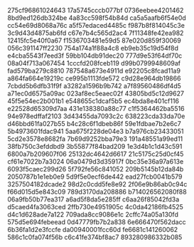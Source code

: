 275cf96861024643
17a5745cccb077bf
0736eebee4201462
8bd9ed126db324be
4a83cc598f54b84d
ca5a5aafb6f54e0d
cc54e69d8068a76c
a5f57edaced4485c
f987b8f814045c3e
3c9d43d4875ab6fd
c67e7b4c565d2ac4
7f11348fe42ea982
12415fc5e40f0a67
f1536703481e59d5
87e020d859f30069
056c391147ff2230
754a174a1f88a4c8
eb9eb35c19d54f8d
e4cba5543f7eed3f
59bb104db91dec20
777d9e53f64df70c
08a04f713a067454
1cccfd208fceb119
d99b0799948609af
fad579ba279c8810
787548a673e4911d
e92205c8fcad11a9
a864fa664e19219c
ce995b1113fde572
c9d28e964db19866
7cbdd5b6dfb31f9f
a3282a1596b9b742
a7f89560486df4d5
a71ec0d6575a09ac
023af8ec5eaec02f
43805bd5c12d9627
45f5e54ec2b001b1
e548655c1dcaf5b5
ec4bda8e401cf116
e22528d65309d7aa
431e138380a88c77
c1f5364462ba5516
94e978edffaf2103
3d43455da7093c2c
638223cda33da70e
d46bbd61fa027b55
b4c28c6f1dbeb86f
59e1fdbae7b2e6c7
5b4973601fdac941
5aa675f228de04e3
b7a976cb23433051
5cd2e3578e8682fa
7b69d9252bba79e3
191a48551a99ed11
38fb750c3efddbd9
3b55877f84bad209
1e3d4b1c1d43c591
6800a7b209607f06
25132dc4642d6617
21c5175c25d0cf45
cf61e7022b7a3024
06a0479d3d35917f
0bc35e36a97a613e
6093f5caec299d26
5f792fe56c841052
209b5145b12da84b
2050787b1e1eb0e9
5d9f5e0ecf6de442
ead27fcb0041b579
3257504182dcade2
98d2c0cdd5fe8e92
2f06e9b86ab0c94c
f66d015d5e843c09
789d3170da208886
b714026562080f88
06a9fb50b77ea317
a6ad5f8da5e285ff
c6aa26f85042fd3a
d5caed4fa3063ced
2ffb730e4951905c
4c0da42186fb4525
d4c1d628ade7a122
709ada8cc9086e1c
2cffc74a05a130fd
575d5e694febeead
0d47779fb7b2a838
6e666470f562dacc
6b36fa1d2e3fccfe
da00940001fcc60d
fe6681c141260062
586c1c0fa074f56b
c6c41fe374bf8ac7
893280986332b085
